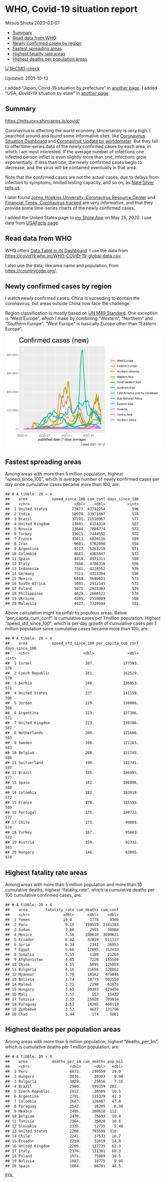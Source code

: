 WHO, Covid-19 situation report
================
Mitsuo Shiota
2020-03-07

-   [Summary](#summary)
-   [Read data from WHO](#read-data-from-who)
-   [Newly confirmed cases by region](#newly-confirmed-cases-by-region)
-   [Fastest spreading areas](#fastest-spreading-areas)
-   [Highest fatality rate areas](#highest-fatality-rate-areas)
-   [Highest deaths per population
    areas](#highest-deaths-per-population-areas)

<!-- badges: start -->

[![R-CMD-check](https://github.com/mitsuoxv/covid/workflows/R-CMD-check/badge.svg)](https://github.com/mitsuoxv/covid/actions)
<!-- badges: end -->

Updated: 2021-10-13

I added “Japan, Covid-19 situation by prefecture” in [another
page](Japan.md). I added “USA, Covid-19 situation by state” in [another
page](USA.md).

## Summary

<https://mitsuoxv.shinyapps.io/covid/>

Coronavirus is affecting the world economy. Uncertaintiy is very high. I
searched around and found some informative sites, like [Coronavirus
Situation
Dashboard](https://who.maps.arcgis.com/apps/opsdashboard/index.html#/c88e37cfc43b4ed3baf977d77e4a0667)
and [Coronavirus Update by
worldometer](https://www.worldometers.info/coronavirus/). But they fail
to offer time-series data of the newly confirmed cases by each area, in
which I am most interested. If the average number of infections one
infected person inflict is even slightly more than one, infections grow
exponentially. If less than one, the newly confirmed cases begin to
decrease, and the virus will be contained eventually in that area.

Note that the confirmed cases are not the actual cases, due to delays
from infection to symptoms, limited testing capacity, and so on, as
[Nate Silver tells
us](https://fivethirtyeight.com/features/coronavirus-case-counts-are-meaningless/).

I later found [Johns Hopkins University, Coronavirus Resource
Center](https://coronavirus.jhu.edu/) and [Financial Times, Coronavirus
tracked](https://www.ft.com/content/a26fbf7e-48f8-11ea-aeb3-955839e06441)
are very informative, and that they provide some time-series charts of
the newly confirmed cases.

I added the United States page to [my Shiny
App](https://mitsuoxv.shinyapps.io/covid/) on May 25, 2020. I use data
from [USAFacts
page](https://usafacts.org/visualizations/coronavirus-covid-19-spread-map/).

## Read data from WHO

WHO offers [Data Table in its Dashboard](https://covid19.who.int/table).
I use the data from
<https://covid19.who.int/WHO-COVID-19-global-data.csv>.

I also use the data, like area name and population, from
<https://countrycode.org/>.

## Newly confirmed cases by region

I watch newly confirmed cases. China is suceeding to contain the
coronavirus, but areas outside China now face the challenge.

Region classification is mostly based on [UN M49
Standard](https://unstats.un.org/unsd/methodology/m49/). One exception
is “West Europe”, which I make by combining “Western”, “Northern” and
“Southern Europe”. “West Europe” is basically Europe other than “Eastern
Europe”.

![](README_files/figure-gfm/chart-1.png)<!-- -->

## Fastest spreading areas

Among areas with more than 5 million population, highest
“speed\_since\_100”, which is average number of newly confirmed cases
per day since cumulative cases became more than 100, are:

    ## # A tibble: 20 × 4
    ##    area           speed_since_100 cum_conf days_since_100
    ##    <chr>                    <dbl>    <dbl>          <int>
    ##  1 United States           73477. 43792254            596
    ##  2 India                   58978. 33971607            576
    ##  3 Brazil                  37291. 21516967            577
    ##  4 United Kingdom          13891.  8154310            587
    ##  5 Russia                  13644.  7804774            572
    ##  6 Turkey                  13015.  7444552            572
    ##  7 France                  11611.  6839116            589
    ##  8 Iran                     9601.  5702890            594
    ##  9 Argentina                9217.  5263219            571
    ## 10 Colombia                 8681.  4965847            572
    ## 11 Spain                    8454.  4971311            588
    ## 12 Italy                    7886.  4700316            596
    ## 13 Indonesia                7341.  4228552            576
    ## 14 Germany                  7311.  4313384            590
    ## 15 Mexico                   6468.  3699621            572
    ## 16 South Africa             5091.  2912145            572
    ## 17 Poland                   5075   2923304            576
    ## 18 Philippines              4629.  2666522            576
    ## 19 Ukraine                  4505.  2550089            566
    ## 20 Malaysia                 4027.  2339594            581

Above calculation might be unfair to populous areas. Below
“per\_capita\_cum\_conf” is cumulative cases per 1 million population.
Highest “speed\_std\_since\_100”, which is per day growth of cumulative
cases per 1 million population since cumulative cases became more than
100, are:

    ## # A tibble: 20 × 4
    ##    area           speed_std_since_100 per_capita_cum_conf days_since_100
    ##    <chr>                        <dbl>               <dbl>          <int>
    ##  1 Israel                        307.             177593.            578
    ##  2 Czech Republic                281.             162529.            578
    ##  3 Serbia                        240.             136853.            571
    ##  4 United States                 237.             141159.            596
    ##  5 Jordan                        229.             130086.            568
    ##  6 Argentina                     223.             127306.            571
    ##  7 United Kingdom                223.             130786.            587
    ##  8 Netherlands                   209.             121606.            583
    ##  9 Sweden                        208.             121163.            583
    ## 10 Belgium                       208.             121749.            586
    ## 11 Switzerland                   190.             111741.            587
    ## 12 Brazil                        185.             106995.            577
    ## 13 Spain                         182.             106896.            588
    ## 14 Colombia                      182.             103910.            572
    ## 15 France                        179.             105593.            589
    ## 16 Portugal                      175.             100722.            577
    ## 17 Chile                         173.              99089.            574
    ## 18 Turkey                        167.              95683.            572
    ## 19 Austria                       159.              92332.            581
    ## 20 Hungary                       146.              83095.            570

## Highest fatality rate areas

Among areas with more than 5 million population and more than 10
cumulative deaths, highest “fatality\_rate”, which is cumulative deaths
per 100 cumulative confirmed cases, are:

    ## # A tibble: 20 × 4
    ##    area        fatality_rate cum_deaths cum_conf
    ##    <chr>               <dbl>      <dbl>    <dbl>
    ##  1 Yemen               19.0        1778     9369
    ##  2 Peru                 9.15     199559  2181183
    ##  3 Sudan                7.60       2955    38884
    ##  4 Mexico               7.58     280610  3699621
    ##  5 Ecuador              6.42      32819   511317
    ##  6 Syria                6.34       2341    36953
    ##  7 Egypt                5.66      17695   312413
    ##  8 Somalia              5.55       1180    21269
    ##  9 Afghanistan          4.65       7226   155509
    ## 10 China                4.55       5695   125055
    ## 11 Bulgaria             4.16      21656   520862
    ## 12 Myanmar              3.78      18162   479848
    ## 13 Bolivia              3.74      18775   502550
    ## 14 Malawi               3.71       2290    61676
    ## 15 Hungary              3.65      30303   829456
    ## 16 Mali                 3.57        553    15472
    ## 17 Tunisia              3.53      25028   709834
    ## 18 Paraguay             3.52      16205   460113
    ## 19 Zimbabwe             3.52       4637   131796
    ## 20 Chad                 3.44        174     5061

## Highest deaths per population areas

Among areas with more than 5 million population, highest
“deaths\_per\_1m”, which is cumulative deaths per 1 million population,
are:

    ## # A tibble: 20 × 4
    ##    area           deaths_per_1m cum_deaths pop_mil
    ##    <chr>                  <dbl>      <dbl>   <dbl>
    ##  1 Peru                   6673.     199559   29.9 
    ##  2 Hungary                3036.      30303    9.98
    ##  3 Bulgaria               3029.      21656    7.15
    ##  4 Brazil                 2980.     599359  201.  
    ##  5 Czech Republic         2912.      30509   10.5 
    ##  6 Argentina              2791.     115379   41.3 
    ##  7 Colombia               2647.     126487   47.8 
    ##  8 Paraguay               2542.      16205    6.38
    ##  9 Mexico                 2495.     280610  112.  
    ## 10 Belgium                2470.      25693   10.4 
    ## 11 Tunisia                2364.      25028   10.6 
    ## 12 Slovakia               2335.      12735    5.46
    ## 13 United States          2268.     703599  310.  
    ## 14 Chile                  2241.      37533   16.7 
    ## 15 Ecuador                2219.      32819   14.8 
    ## 16 United Kingdom         2209.     137735   62.3 
    ## 17 Italy                  2176.     131301   60.3 
    ## 18 Poland                 1971.      75869   38.5 
    ## 19 Bolivia                1887.      18775    9.95
    ## 20 Spain                  1864.      86701   46.5

EOL
